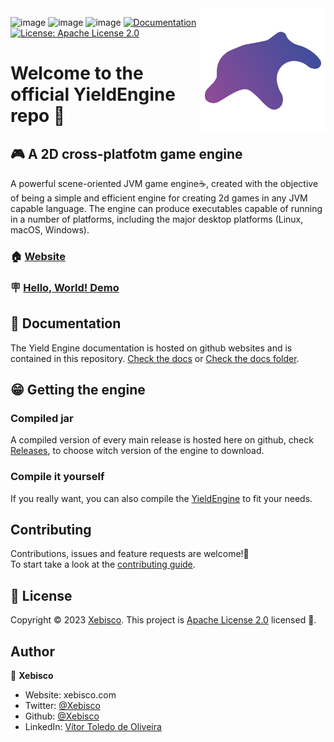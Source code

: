 <img align="right" src="assets/logo/logo.png" height="200" width="200">

![image](https://img.shields.io/github/languages/top/xebisco/YieldEngine?style=round-square)
![image](https://img.shields.io/github/downloads/xebisco/YieldEngine/total?style=round-square)
![image](https://img.shields.io/github/contributors/xebisco/yieldengine?style=round-square)
  <a href="https://yield-proj.github.io/YieldEngine/index.html" target="_blank">
    <img alt="Documentation" src="https://img.shields.io/badge/documentation-javadoc-brightgreen.svg" />
  </a>
  <a href="http://www.apache.org/licenses/" target="_blank">
    <img alt="License: Apache License 2.0" src="https://img.shields.io/badge/License-Apache License 2.0-yellow.svg" />
  </a>

<h1>Welcome to the official YieldEngine repo 👋</h1>

## 🎮 A 2D cross-platfotm game engine
A powerful scene-oriented JVM game engine☕, created with the objective of being a simple and efficient engine for creating 2d games in any JVM capable language.
The engine can produce executables capable of running in a number of platforms, including the major desktop platforms (Linux, macOS, Windows).

### 🏠 [Website](https://yield.xebisco.com/)

### 🪧 [Hello, World! Demo](https://github.com/yield-proj/YieldEngine/tree/master/hello-world)

## 🪪 Documentation
The Yield Engine documentation is hosted on github websites and is contained in this repository. [Check the docs](https://yield-proj.github.io/YieldEngine/index.html) or [Check the docs folder](https://github.com/yield-proj/YieldEngine/tree/master/docs).

## 😁 Getting the engine
### Compiled jar
A compiled version of every main release is hosted here on github, check [Releases](https://github.com/yield-proj/YieldEngine/releases), to choose witch version of the engine to download.
### Compile it yourself
If you really want, you can also compile the [YieldEngine](https://github.com/yield-proj/YieldEngine/archive/refs/heads/master.zip) to fit your needs.

## Contributing

Contributions, issues and feature requests are welcome!🤝<br />To start take a look at the [contributing guide](https://github.com/yield-proj/YieldEngine/blob/master/CONTRIBUTING.md).

## 📝 License

Copyright © 2023 [Xebisco](https://github.com/Xebisco).
This project is [Apache License 2.0](LICENSE) licensed 📝.

## Author

👤 **Xebisco**

* Website: xebisco.com
* Twitter: [@Xebisco](https://twitter.com/Xebisco)
* Github: [@Xebisco](https://github.com/Xebisco)
* LinkedIn: [Vítor Toledo de Oliveira](https://www.linkedin.com/in/v%C3%ADtor-toledo-077438213/)
